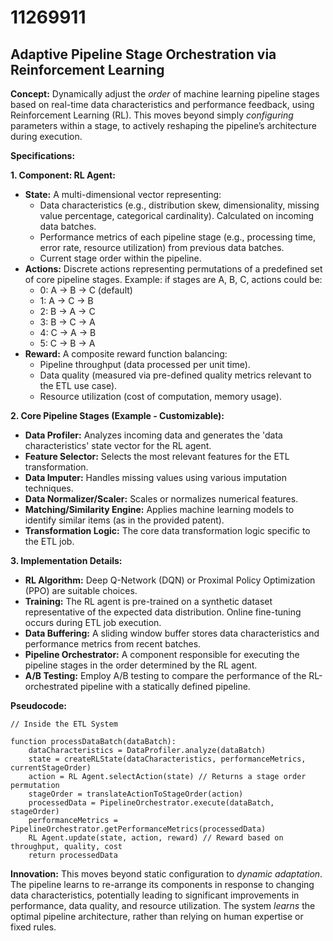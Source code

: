 # 11269911

## Adaptive Pipeline Stage Orchestration via Reinforcement Learning

**Concept:** Dynamically adjust the *order* of machine learning pipeline stages based on real-time data characteristics and performance feedback, using Reinforcement Learning (RL). This moves beyond simply *configuring* parameters within a stage, to actively reshaping the pipeline’s architecture during execution.

**Specifications:**

**1. Component: RL Agent:**

*   **State:** A multi-dimensional vector representing:
    *   Data characteristics (e.g., distribution skew, dimensionality, missing value percentage, categorical cardinality). Calculated on incoming data batches.
    *   Performance metrics of each pipeline stage (e.g., processing time, error rate, resource utilization) from previous data batches.
    *   Current stage order within the pipeline.
*   **Actions:** Discrete actions representing permutations of a predefined set of core pipeline stages.  Example: if stages are A, B, C, actions could be:
    *   0: A -> B -> C (default)
    *   1: A -> C -> B
    *   2: B -> A -> C
    *   3: B -> C -> A
    *   4: C -> A -> B
    *   5: C -> B -> A
*   **Reward:**  A composite reward function balancing:
    *   Pipeline throughput (data processed per unit time).
    *   Data quality (measured via pre-defined quality metrics relevant to the ETL use case).
    *   Resource utilization (cost of computation, memory usage).

**2. Core Pipeline Stages (Example - Customizable):**

*   **Data Profiler:** Analyzes incoming data and generates the 'data characteristics' state vector for the RL agent.
*   **Feature Selector:** Selects the most relevant features for the ETL transformation.
*   **Data Imputer:** Handles missing values using various imputation techniques.
*   **Data Normalizer/Scaler:** Scales or normalizes numerical features.
*   **Matching/Similarity Engine:**  Applies machine learning models to identify similar items (as in the provided patent).
*   **Transformation Logic:** The core data transformation logic specific to the ETL job.

**3. Implementation Details:**

*   **RL Algorithm:** Deep Q-Network (DQN) or Proximal Policy Optimization (PPO) are suitable choices.
*   **Training:** The RL agent is pre-trained on a synthetic dataset representative of the expected data distribution. Online fine-tuning occurs during ETL job execution.
*   **Data Buffering:** A sliding window buffer stores data characteristics and performance metrics from recent batches.
*   **Pipeline Orchestrator:** A component responsible for executing the pipeline stages in the order determined by the RL agent.
*   **A/B Testing:** Employ A/B testing to compare the performance of the RL-orchestrated pipeline with a statically defined pipeline.

**Pseudocode:**

```
// Inside the ETL System

function processDataBatch(dataBatch):
    dataCharacteristics = DataProfiler.analyze(dataBatch)
    state = createRLState(dataCharacteristics, performanceMetrics, currentStageOrder)
    action = RL Agent.selectAction(state) // Returns a stage order permutation
    stageOrder = translateActionToStageOrder(action)
    processedData = PipelineOrchestrator.execute(dataBatch, stageOrder)
    performanceMetrics = PipelineOrchestrator.getPerformanceMetrics(processedData)
    RL Agent.update(state, action, reward) // Reward based on throughput, quality, cost
    return processedData
```

**Innovation:** This moves beyond static configuration to *dynamic adaptation*.  The pipeline learns to re-arrange its components in response to changing data characteristics, potentially leading to significant improvements in performance, data quality, and resource utilization. The system *learns* the optimal pipeline architecture, rather than relying on human expertise or fixed rules.